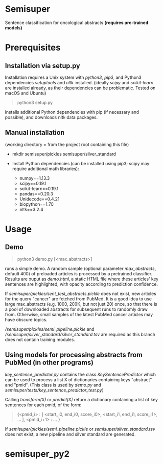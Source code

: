 # Semisuper
Sentence classification for oncological abstracts **(requires pre-trained models)**

# Prerequisites

## Installation via setup.py

Installation requires a Unix system with *python3*, *pip3*, and Python3 dependencies *setuptools* and *nltk* installed.
(ideally *scipy* and *scikit-learn* are installed already, as their dependencies can be problematic. Tested on macOS and Ubuntu)

> python3 setup.py

installs additional Python dependencies with pip (if necessary and possible), and downloads nltk data packages.

## Manual installation

(working directory = from the project root containing this file)

* mkdir semisuper/pickles semisuper/silver_standard

* Install Python dependencies (can be installed using pip3; scipy may require additional math libraries):
    * numpy==1.13.3
    * scipy==0.19.1
    * scikit-learn==0.19.1
    * pandas==0.20.3
    * Unidecode==0.4.21
    * biopython==1.70
    * nltk==3.2.4

# Usage

## Demo 

> python3 demo.py [<max_abstracts>]

runs a simple demo.
A random sample (optional parameter *max_abstracts*, default 400) of preloaded articles is processed by a pretrained classifier. Results are ouput as *demo.html*, a static HTML file where these articles' key sentences are highlighted, with opacity according to prediction confidence.

If *semisuper/pickles/sent_test_abstracts.pickle* does not exist, new articles for the query "cancer" are fetched from PubMed.
It is a good idea to use large max_abstracts (e.g. 1000, 200K, but not just 20) once, so that there is a pool of downloaded abstracts for subsequent runs to randomly draw from. Otherwise, small samples of the latest PubMed cancer articles may have obscure topics.

*/semisuper/pickles/semi_pipeline.pickle* and */semisuper/silver_standard/silver_standard.tsv* are required as this branch does not contain training modules.

## Using models for processing abstracts from PubMed (in other programs)

*key_sentence_predictor.py* contains the class *KeySentencePredictor* which can be used to process a list X of dictionaries containing keys "abstract" and "pmid". 
(This class is used by *demo.py* and *semisuper/tests/key_sentence_predictor_test.py*)

Calling *transform(X)* or *predict(X)* return a dictionary containing a list of key sentences for each pmid, of the form: 

> {<pmid_i> : [ <start_i0, end_i0, score_i0>, <start_i1, end_i1, score_i1>, ... ], <pmid_i+1> : ... }

If *semisuper/pickles/semi_pipeline.pickle* or *semisuper/silver_standard.tsv* does not exist, a new pipeline and silver standard are generated.
# semisuper_py2
